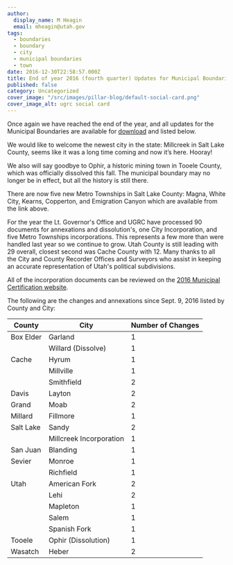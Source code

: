 ```yaml
---
author:
  display_name: M Heagin
  email: mheagin@utah.gov
tags:
  - boundaries
  - boundary
  - city
  - municipal boundaries
  - town
date: 2016-12-30T22:58:57.000Z
title: End of year 2016 (fourth quarter) Updates for Municipal Boundaries
published: false
category: Uncategorized
cover_image: "/src/images/pillar-blog/default-social-card.png"
cover_image_alt: ugrc social card
---
```


Once again we have reached the end of the year, and all updates for the Municipal Boundaries are available for [download](/products/sgid/boundaries/municipal) and listed below.

We would like to welcome the newest city in the state: Millcreek in Salt Lake County, seems like it was a long time coming and now it’s here. Hooray!

We also will say goodbye to Ophir, a historic mining town in Tooele County, which was officially dissolved this fall. The municipal boundary may no longer be in effect, but all the history is still there.

There are now five new Metro Townships in Salt Lake County: Magna, White City, Kearns, Copperton, and Emigration Canyon which are available from the link above.

For the year the Lt. Governor's Office and UGRC have processed 90 documents for annexations and dissolution's, one City Incorporation, and five Metro Townships incorporations. This represents a few more than were handled last year so we continue to grow. Utah County is still leading with 29 overall, closest second was Cache County with 12. Many thanks to all the City and County Recorder Offices and Surveyors who assist in keeping an accurate representation of Utah's political subdivisions.

All of the incorporation documents can be reviewed on the [2016 Municipal Certification
website](https://municert.utah.gov/2016-certifications).

The following are the changes and annexations since Sept. 9, 2016 listed by County and City:

| County    | City                    | Number of Changes |
|-----------|-------------------------|-------------------|
| Box Elder | Garland                 | 1                 |
|           | Willard (Dissolve)      | 1                 |
| Cache     | Hyrum                   | 1                 |
|           | Millville               | 1                 |
|           | Smithfield              | 2                 |
| Davis     | Layton                  | 2                 |
| Grand     | Moab                    | 2                 |
| Millard   | Fillmore                | 1                 |
| Salt Lake | Sandy                   | 2                 |
|           | Millcreek Incorporation | 1                 |
| San Juan  | Blanding                | 1                 |
| Sevier    | Monroe                  | 1                 |
|           | Richfield               | 1                 |
| Utah      | American Fork           | 2                 |
|           | Lehi                    | 2                 |
|           | Mapleton                | 1                 |
|           | Salem                   | 1                 |
|           | Spanish Fork            | 1                 |
| Tooele    | Ophir (Dissolution)     | 1                 |
| Wasatch   | Heber                   | 2                 |
